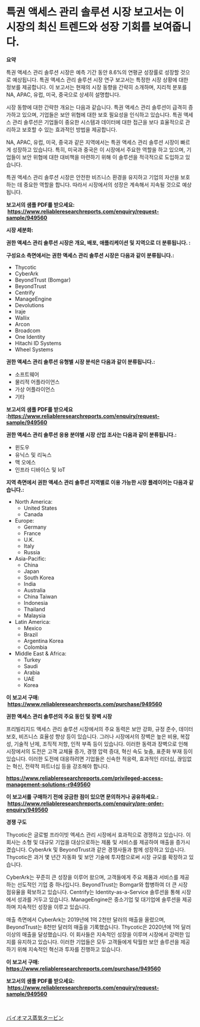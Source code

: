 <p><h1>특권 액세스 관리 솔루션 시장 보고서는 이 시장의 최신 트렌드와 성장 기회를 보여줍니다.</h1></p><p><strong>요약</strong></p>
<p><p>특권 액세스 관리 솔루션 시장은 예측 기간 동안 8.6%의 연평균 성장률로 성장할 것으로 예상됩니다. 특권 액세스 관리 솔루션 시장 연구 보고서는 특정한 시장 상황에 대한 정보를 제공합니다. 이 보고서는 현재의 시장 동향을 간략히 소개하며, 지리적 분포를 NA, APAC, 유럽, 미국, 중국으로 상세히 설명합니다.</p><p>시장 동향에 대한 간략한 개요는 다음과 같습니다. 특권 액세스 관리 솔루션이 급격히 증가하고 있으며, 기업들은 보안 위협에 대한 보호 필요성을 인식하고 있습니다. 특권 액세스 관리 솔루션은 기업들이 중요한 시스템과 데이터에 대한 접근을 보다 효율적으로 관리하고 보호할 수 있는 효과적인 방법을 제공합니다.</p><p>NA, APAC, 유럽, 미국, 중국과 같은 지역에서는 특권 액세스 관리 솔루션 시장이 빠르게 성장하고 있습니다. 특히, 미국과 중국은 이 시장에서 주요한 역할을 하고 있으며, 기업들이 보안 위협에 대한 대비책을 마련하기 위해 이 솔루션을 적극적으로 도입하고 있습니다.</p><p>특권 액세스 관리 솔루션 시장은 안전한 비즈니스 환경을 유지하고 기업의 자산을 보호하는 데 중요한 역할을 합니다. 따라서 시장에서의 성장은 계속해서 지속될 것으로 예상됩니다.</p></p>
<p><strong>보고서의 샘플 PDF를 받으세요: &nbsp;<a href="https://www.reliableresearchreports.com/enquiry/request-sample/949560">https://www.reliableresearchreports.com/enquiry/request-sample/949560</a></strong></p>
<p><strong>시장 세분화:</strong></p>
<p><strong> 권한 액세스 관리 솔루션 시장은 개요, 배포, 애플리케이션 및 지역으로 더 분류됩니다. :</strong></p>
<p><strong>구성요소 측면에서는 권한 액세스 관리 솔루션 시장은 다음과 같이 분류됩니다.:</strong></p>
<p><ul><li>Thycotic</li><li>CyberArk</li><li>BeyondTrust (Bomgar)</li><li>BeyondTrust</li><li>Centrify</li><li>ManageEngine</li><li>Devolutions</li><li>Iraje</li><li>Wallix</li><li>Arcon</li><li>Broadcom</li><li>One Identity</li><li>Hitachi ID Systems</li><li>Wheel Systems</li></ul></p>
<p><strong> 권한 액세스 관리 솔루션 유형별 시장 분석은 다음과 같이 분류됩니다.:</strong></p>
<p><ul><li>소프트웨어</li><li>물리적 어플라이언스</li><li>가상 어플라이언스</li><li>기타</li></ul></p>
<p><strong>보고서의 샘플 PDF를 받으세요 :<a href="https://www.reliableresearchreports.com/enquiry/request-sample/949560">https://www.reliableresearchreports.com/enquiry/request-sample/949560</a></strong></p>
<p><strong> 권한 액세스 관리 솔루션 응용 분야별 시장 산업 조사는 다음과 같이 분류됩니다.:</strong></p>
<p><ul><li>윈도우</li><li>유닉스 및 리눅스</li><li>맥 오에스</li><li>인프라 디바이스 및 IoT</li></ul></p>
<p><strong>지역 측면에서 권한 액세스 관리 솔루션 지역별로 이용 가능한 시장 플레이어는 다음과 같습니다.:</strong></p>
<p><ul>
    <li>
        North America:
        <ul>
            <li>United States</li>
            <li>Canada</li>
        </ul>
    </li>
    <li>
        Europe:
        <ul>
            <li>Germany</li>
            <li>France</li>
            <li>U.K.</li>
            <li>Italy</li>
            <li>Russia</li>
        </ul>
    </li>
    <li>
        Asia-Pacific:
        <ul>
            <li>China</li>
            <li>Japan</li>
            <li>South Korea</li>
            <li>India</li>
            <li>Australia</li>
            <li>China Taiwan</li>
            <li>Indonesia</li>
            <li>Thailand</li>
            <li>Malaysia</li>
        </ul>
    </li>
    <li>
        Latin America:
        <ul>
            <li>Mexico</li>
            <li>Brazil</li>
            <li>Argentina Korea</li>
            <li>Colombia</li>
        </ul>
    </li>
    <li>
        Middle East & Africa:
        <ul>
            <li>Turkey</li>
            <li>Saudi</li>
            <li>Arabia</li>
            <li>UAE</li>
            <li>Korea</li>
        </ul>
    </li>
    </ul></p>
<p><strong>이 보고서 구매: &nbsp;<a href="https://www.reliableresearchreports.com/purchase/949560">https://www.reliableresearchreports.com/purchase/949560</a></strong></p>
<p><strong>권한 액세스 관리 솔루션의 주요 동인 및 장벽 시장</strong></p>
<p><p>프리빌리지드 액세스 관리 솔루션 시장에서의 주요 동력은 보안 강화, 규정 준수, 데이터 보호, 비즈니스 효율성 향상 등이 있습니다. 그러나 시장에서의 장벽은 높은 비용, 복잡성, 기술적 난제, 조직적 저항, 인적 부족 등이 있습니다. 이러한 동력과 장벽으로 인해 시장에서의 도전은 고객 교체율 증가, 경쟁 압력 증대, 혁신 속도 늦춤, 표준화 부재 등이 있습니다. 이러한 도전에 대응하려면 기업들은 신속한 적응력, 효과적인 리더십, 끊임없는 혁신, 전략적 파트너십 등을 강조해야 합니다.</p></p>
<p><strong><a href="https://www.reliableresearchreports.com/privileged-access-management-solutions-r949560">https://www.reliableresearchreports.com/privileged-access-management-solutions-r949560</a></strong></p>
<p><strong>이 보고서를 구매하기 전에 궁금한 점이 있으면 문의하거나 공유하세요.: &nbsp;<a href="https://www.reliableresearchreports.com/enquiry/pre-order-enquiry/949560">https://www.reliableresearchreports.com/enquiry/pre-order-enquiry/949560</a></strong></p>
<p><strong>경쟁 구도</strong></p>
<p><p>Thycotic은 글로벌 프라이빗 엑세스 관리 시장에서 효과적으로 경쟁하고 있습니다. 이 회사는 소형 및 대규모 기업을 대상으로하는 제품 및 서비스를 제공하여 매출을 증가시켰습니다. CyberArk 및 BeyondTrust과 같은 경쟁사들과 함께 성장하고 있습니다. Thycotic은 과거 몇 년간 자동화 및 보안 기술에 투자함으로써 시장 규모를 확장하고 있습니다. </p><p>CyberArk는 꾸준히 큰 성장을 이루어 왔으며, 고객들에게 주요 제품과 서비스를 제공하는 선도적인 기업 중 하나입니다. BeyondTrust는 Bomgar와 합병하여 더 큰 시장 점유율을 확보하고 있습니다. Centrify는 Identity-as-a-Service 솔루션을 통해 시장에서 성과를 거두고 있습니다. ManageEngine은 중소기업 및 대기업에 솔루션을 제공하며 지속적인 성장을 이루고 있습니다.</p><p>매출 측면에서 CyberArk는 2019년에 1억 2천만 달러의 매출을 올렸으며, BeyondTrust는 8천만 달러의 매출을 기록했습니다. Thycotic은 2020년에 1억 달러 이상의 매출을 달성했습니다. 이 회사들은 지속적인 성장을 이루며 시장에서 강력한 입지를 유지하고 있습니다. 이러한 기업들은 모두 고객들에게 탁월한 보안 솔루션을 제공하기 위해 지속적인 혁신과 투자를 진행하고 있습니다.</p></p>
<p><strong>이 보고서 구매: &nbsp; <a href="https://www.reliableresearchreports.com/purchase/949560">https://www.reliableresearchreports.com/purchase/949560</a></strong></p>
<p><strong>보고서의 샘플 PDF를 받으세요: &nbsp;<a href="https://www.reliableresearchreports.com/enquiry/request-sample/949560">https://www.reliableresearchreports.com/enquiry/request-sample/949560</a></strong><strong></strong></p>
<p>&nbsp;</p>
<p><p><a href="https://github.com/nemesis2824/Market-Research-Report-List-1/blob/main/631893323631.md">バイオマス蒸気タービン</a></p></p>